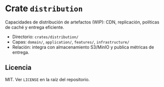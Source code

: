 # Crate `distribution`

Capacidades de distribución de artefactos (WIP): CDN, replicación, políticas de caché y entrega eficiente.

- Directorio: `crates/distribution/`
- Capas: `domain/`, `application/`, `features/`, `infrastructure/`
- Relación: integra con almacenamiento S3/MinIO y publica métricas de entrega.

## Licencia

MIT. Ver `LICENSE` en la raíz del repositorio.
